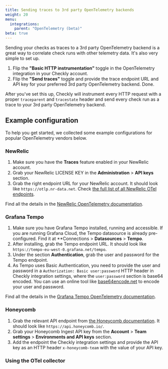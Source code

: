 ```yaml
---
title: Sending traces to 3rd party OpenTelemetry backends
weight: 20
menu:
  integrations:
    parent: "OpenTelemetry (beta)"
beta: true
---
```


Sending your checks as traces to a 3rd party OpenTelemetry backend is a great way to correlate check runs with other 
telemetry data. It's also very simple to set up.

1. Flip the **"Basic HTTP instrumentation"** toggle in the OpenTelemetry integration in your Checkly account.
2. Flip the **"Send traces"** toggle and provide the trace endpoint URL and API key for your preferred 3rd party OpenTelemetry 
backend. Done.

After you've set this up, Checkly will instrument every HTTP request with a proper `traceparent` and `tracestate` header
and send every check run as a trace to your 3rd party OpenTelemetry backend.

## Example configuration

To help you get started, we collected some example configurations for popular OpenTelemetry vendors below.

### NewRelic

1. Make sure you have the **Traces** feature enabled in your NewRelic account.
2. Grab your NewRelic LICENSE KEY in the **Administration** > **API keys** section.
3. Grab the right endpoint URL for your NewRelic account. It should look like `https://otlp.nr-data.net`. 
Check [the full list of all NewRelic OTel endpoints](https://docs.newrelic.com/docs/more-integrations/open-source-telemetry-integrations/opentelemetry/get-started/opentelemetry-set-up-your-app/#ports-and-endpoints).

Find all the details in the [NewRelic OpenTelemetry documentation](https://docs.newrelic.com/docs/more-integrations/open-source-telemetry-integrations/opentelemetry/get-started/opentelemetry-set-up-your-app/).

### Grafana Tempo


1. Make sure you have Grafana Tempo installed, running and accessible. If you are running Grafana Cloud, the Tempo 
datasource is already pre-configured. Find it at **Connections > **Datasources** > **Tempo**.
2. After installing, grab the Tempo endpoint URL. It should look like `https://tempo-eu-west-0.grafana.net/tempo`.
3. Under the section **Authentication**, grab the user and password for the Tempo endpoint.
4. As Tempo uses Basic Authentication, you need to provide the user and password in a `Authorization: Basic user:password` HTTP header in 
Checkly integration settings, where the `user:password` section is base64 encoded. You can use an online tool like [base64encode.net](https://www.base64encode.net/) 
to encode your user and password.

Find all the details in the [Grafana Tempo OpenTelemetry documentation](https://grafana.com/docs/tempo/latest/).

### Honeycomb

1. Grab the relevant API endpoint from [the Honeycomb documentation](https://docs.honeycomb.io/send-data/opentelemetry/#using-the-honeycomb-opentelemetry-endpoint). It should look like `https://api.honeycomb.io/`.
2. Grab your Honeycomb Ingest API key from the **Account** > **Team settings** > **Environments and API keys** section.
3. Add the endpoint the Checkly integration settings and provide the API key as an HTTP header `x-honeycomb-team` with 
the value of your API key.


### Using the OTel collector





